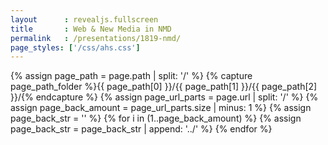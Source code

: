 ```yaml
---
layout      : revealjs.fullscreen
title       : Web & New Media in NMD
permalink   : /presentations/1819-nmd/
page_styles: ['/css/ahs.css']
---
```


{% assign page_path = page.path | split: '/' %}
{% capture page_path_folder %}{{ page_path[0] }}/{{ page_path[1] }}/{{ page_path[2] }}/{% endcapture %} 
{% assign page_url_parts = page.url | split: '/' %}
{% assign page_back_amount = page_url_parts.size | minus: 1 %}
{% assign page_back_str = '' %}
{% for i in (1..page_back_amount) %}
    {% assign page_back_str = page_back_str | append: '../' %}
{% endfor %}

<section class="slide__chapter">
    <section data-markdown="{{ page_back_str }}/{{ page_path_folder | append: 'content/intro__1.md' }}" class="home"></section>
    <section data-markdown="{{ page_back_str }}/{{ page_path_folder | append: 'content/intro__2.md' }}"></section>
    <section data-markdown="{{ page_back_str }}/{{ page_path_folder | append: 'content/intro__3.md' }}" ></section>
</section>
<section class="slide__chapter">
    <section data-markdown="{{ page_back_str }}/{{ page_path_folder | append: 'content/jobs__1.md' }}" class="home"></section>
    <section data-markdown="{{ page_back_str }}/{{ page_path_folder | append: 'content/jobs__2.md' }}" data-ahs-background-image="https://images.unsplash.com/photo-1467232004584-a241de8bcf5d?w=1950"></section>
    <section data-markdown="{{ page_back_str }}/{{ page_path_folder | append: 'content/jobs__3.md' }}" data-ahs-background-image="https://images.unsplash.com/photo-1495291158577-5f6a7097419f?w=1050"></section>
    <section data-markdown="{{ page_back_str }}/{{ page_path_folder | append: 'content/jobs__4.md' }}" data-ahs-background-image="https://images.unsplash.com/photo-1478358161113-b0e11994a36b?w=1234"></section>
</section>
<section class="slide__chapter">
    <section data-markdown="{{ page_back_str }}/{{ page_path_folder | append: 'content/education__content.md' }}" class="home"></section>
    <section data-markdown="{{ page_back_str }}/{{ page_path_folder | append: 'content/education__content__1.md' }}" data-ahs-background-image="https://www.eternalorganizer.com/wp-content/uploads/2017/09/Web-1.jpg"></section>
    <section data-markdown="{{ page_back_str }}/{{ page_path_folder | append: 'content/education__content__2.md' }}" data-ahs-background-image="https://alfapeople.com/uk/wp-content/uploads/sites/8/2016/01/AlfaPeople-Best-Practice-JavaScript-Code-Quality-780x551.jpg"></section>
    <section data-markdown="{{ page_back_str }}/{{ page_path_folder | append: 'content/education__content__3.md' }}" data-ahs-background-image="https://cdn-images-1.medium.com/max/2000/1*5pIi6YK3tw5k5MIPu4NNww.gif"></section>
    <section data-markdown="{{ page_back_str }}/{{ page_path_folder | append: 'content/education__content__4.md' }}" data-ahs-background-image="https://line25.com/wp-content/uploads/2014/animated/1.gif"></section>
    <section data-markdown="{{ page_back_str }}/{{ page_path_folder | append: 'content/education__content__5.md' }}" data-ahs-background-image="https://i.giphy.com/media/c5RF9309KiAbm/source.gif"></section>
    <section data-markdown="{{ page_back_str }}/{{ page_path_folder | append: 'content/education__content__6.md' }}" data-ahs-background-image="https://d585tldpucybw.cloudfront.net/sfimages/default-source/default-album/this-state.gif?sfvrsn=8f30c74e_1" data-ahs-background-position="center left"></section>
    <section data-markdown="{{ page_back_str }}/{{ page_path_folder | append: 'content/education__content__7.md' }}" data-ahs-background-image="https://www.drupal.org/files/screencast.gif"></section>
    <section data-markdown="{{ page_back_str }}/{{ page_path_folder | append: 'content/education__content__10.md' }}" data-ahs-background-image="https://pbs.twimg.com/media/DEEosbeXUAAf9cK.jpg:large"></section>
    <section data-markdown="{{ page_back_str }}/{{ page_path_folder | append: 'content/education__content__8.md' }}" data-ahs-background-image="https://pbs.twimg.com/media/DoGWuOhXUAcRRnj.jpg:large" data-ahs-background-position="center right"></section>
    <section data-markdown="{{ page_back_str }}/{{ page_path_folder | append: 'content/education__content__9.md' }}" data-ahs-background-image="http://www.arteveldehogeschool.be/campusGDM/wanm/conferences/leerpad/itp.jpg" data-ahs-background-position="center left"></section>
</section>
<section class="slide__chapter">
    <section data-markdown="{{ page_back_str }}/{{ page_path_folder | append: 'content/projects__1.md' }}" class="home"></section>
    <section data-markdown="{{ page_back_str }}/{{ page_path_folder | append: 'content/projects__2.md' }}" data-ahs-full-background-image="http://www.arteveldehogeschool.be/campusGDM/wanm/conferences/leerpad/1617_webd2_downtown.png"></section>
    <section data-markdown="{{ page_back_str }}/{{ page_path_folder | append: 'content/projects__3.md' }}" data-ahs-full-background-image="http://www.arteveldehogeschool.be/campusGDM/wanm/conferences/leerpad/1617_nmdad1_aidr.png"></section>
    <section data-markdown="{{ page_back_str }}/{{ page_path_folder | append: 'content/projects__4.md' }}" data-ahs-full-background-image="http://www.arteveldehogeschool.be/campusGDM/wanm/conferences/leerpad/1617_nmdad1_euroquiz.png"></section>
    <section data-markdown="{{ page_back_str }}/{{ page_path_folder | append: 'content/projects__5.md' }}" data-ahs-full-background-image="http://www.arteveldehogeschool.be/campusGDM/wanm/conferences/leerpad/1617_nmdad2_olympus.png"></section>
    <section data-markdown="{{ page_back_str }}/{{ page_path_folder | append: 'content/projects__6.md' }}" data-ahs-full-background-image="http://www.arteveldehogeschool.be/campusGDM/wanm/conferences/leerpad/1617_nmdad2_creathing.png"></section>
    <section data-markdown="{{ page_back_str }}/{{ page_path_folder | append: 'content/projects__7.md' }}" data-ahs-full-background-image="http://www.arteveldehogeschool.be/campusGDM/wanm/conferences/leerpad/1617_nmdad2_festivote.png"></section>
    <section data-markdown="{{ page_back_str }}/{{ page_path_folder | append: 'content/projects__8.md' }}" data-ahs-full-background-image="http://www.arteveldehogeschool.be/campusGDM/wanm/conferences/leerpad/1617_wdad3_goodfood.png"></section>
    <section data-markdown="{{ page_back_str }}/{{ page_path_folder | append: 'content/projects__9.md' }}" data-ahs-full-background-image="http://www.arteveldehogeschool.be/campusGDM/wanm/conferences/leerpad/1617_wdad3_tasty.png"></section>
    <section data-markdown="{{ page_back_str }}/{{ page_path_folder | append: 'content/projects__10.md' }}" data-ahs-full-background-image="http://www.arteveldehogeschool.be/campusGDM/wanm/conferences/leerpad/1617_wdad3_fome_2.png"></section>
    <section data-markdown="{{ page_back_str }}/{{ page_path_folder | append: 'content/projects__11.md' }}" data-ahs-full-background-image="http://www.arteveldehogeschool.be/campusGDM/wanm/conferences/leerpad/1617_nmdad3_zwerfvuil.png"></section>
    <section data-markdown="{{ page_back_str }}/{{ page_path_folder | append: 'content/projects__12.md' }}" data-ahs-full-background-image="http://www.arteveldehogeschool.be/campusGDM/wanm/conferences/leerpad/1617_nmdad3_trash.png"></section>
    <section data-markdown="{{ page_back_str }}/{{ page_path_folder | append: 'content/projects__13.md' }}" data-ahs-full-background-image="http://www.arteveldehogeschool.be/campusGDM/wanm/conferences/leerpad/1617_wdad4_lets.png"></section>
    <section data-markdown="{{ page_back_str }}/{{ page_path_folder | append: 'content/projects__14.md' }}" data-ahs-full-background-image="http://www.arteveldehogeschool.be/campusGDM/wanm/conferences/leerpad/1617_wdad4_lets_2.png"></section>
    <section data-markdown="{{ page_back_str }}/{{ page_path_folder | append: 'content/projects__15.md' }}" data-ahs-full-background-image="http://www.arteveldehogeschool.be/campusGDM/wanm/conferences/leerpad/1617_ep_azdelta.png"></section>
    <section data-markdown="{{ page_back_str }}/{{ page_path_folder | append: 'content/projects__16.md' }}" data-ahs-full-background-image="http://www.arteveldehogeschool.be/campusGDM/wanm/conferences/leerpad/1617_ep_gazet.png"></section>
    <section data-markdown="{{ page_back_str }}/{{ page_path_folder | append: 'content/projects__17.md' }}" data-ahs-full-background-image="http://www.arteveldehogeschool.be/campusGDM/wanm/conferences/leerpad/1617_ep_mkg.png"></section>
    <section data-markdown="{{ page_back_str }}/{{ page_path_folder | append: 'content/projects__18.md' }}" data-ahs-full-background-image="http://www.arteveldehogeschool.be/campusGDM/wanm/conferences/leerpad/1617_ep_trots.png"></section>
    <section data-markdown="{{ page_back_str }}/{{ page_path_folder | append: 'content/projects__19.md' }}" data-ahs-full-background-image="http://www.arteveldehogeschool.be/campusGDM/wanm/conferences/leerpad/1617_bp_streetartmap.png"></section>
</section>
<section class="slide__chapter">
    <section data-markdown="{{ page_back_str }}/{{ page_path_folder | append: 'content/extra__1.md' }}" class="home"></section>
    <section data-markdown="{{ page_back_str }}/{{ page_path_folder | append: 'content/extra__2.md' }}" data-ahs-full-background-image="http://www.arteveldehogeschool.be/campusGDM/wanm/conferences/leerpad/reboot_blue@2x.png"></section>
    <section data-markdown="{{ page_back_str }}/{{ page_path_folder | append: 'content/extra__3.md' }}" data-ahs-background-image="https://pbs.twimg.com/media/DnX4V5bWwAA4qEs.jpg:large"></section>
    <section data-markdown="{{ page_back_str }}/{{ page_path_folder | append: 'content/extra__4.md' }}" data-ahs-background-image="https://pbs.twimg.com/media/DnX8W-AW0AAz5vO.jpg:large"></section>
    <section data-markdown="{{ page_back_str }}/{{ page_path_folder | append: 'content/extra__5.md' }}" data-ahs-background-image="https://pbs.twimg.com/media/DnX4SkaXsAEK_Uc.jpg:large"></section>
    <section data-markdown="{{ page_back_str }}/{{ page_path_folder | append: 'content/extra__6.md' }}" data-ahs-background-image="https://pbs.twimg.com/media/DnZ843mU0AAytfv.jpg:large"></section>
    <section data-markdown="{{ page_back_str }}/{{ page_path_folder | append: 'content/extra__7.md' }}" data-ahs-background-image="https://media.giphy.com/media/pH9hbxEjnqxEc/giphy.gif"></section>
    <section data-markdown="{{ page_back_str }}/{{ page_path_folder | append: 'content/extra__8.md' }}" data-ahs-background-image="http://www.arteveldehogeschool.be/campusGDM/wanm/conferences/leerpad/nmd_projectweek.jpg"></section>
    <section data-markdown="{{ page_back_str }}/{{ page_path_folder | append: 'content/extra__9.md' }}" data-ahs-background-image="http://www.arteveldehogeschool.be/campusGDM/wanm/conferences/leerpad/nmd_lmr.jpg" data-ahs-background-position="center left"></section>
    <section data-markdown="{{ page_back_str }}/{{ page_path_folder | append: 'content/extra__15.md' }}" data-ahs-background-image="http://www.arteveldehogeschool.be/campusGDM/wanm/conferences/leerpad/afg_eclips.png" data-ahs-background-position="center center"></section>
    <section data-markdown="{{ page_back_str }}/{{ page_path_folder | append: 'content/extra__10.md' }}" data-ahs-background-image="http://www.arteveldehogeschool.be/campusGDM/wanm/conferences/leerpad/afg_guc.png" data-ahs-background-position="center center"></section>
    <section data-markdown="{{ page_back_str }}/{{ page_path_folder | append: 'content/extra__11.md' }}" data-ahs-background-image="http://www.arteveldehogeschool.be/campusGDM/wanm/conferences/leerpad/afg_timber.png" data-ahs-background-position="center center"></section>
    <section data-markdown="{{ page_back_str }}/{{ page_path_folder | append: 'content/extra__12.md' }}" data-ahs-background-image="http://www.arteveldehogeschool.be/campusGDM/wanm/conferences/leerpad/afg_9k.png" data-ahs-background-position="center center"></section>
</section>